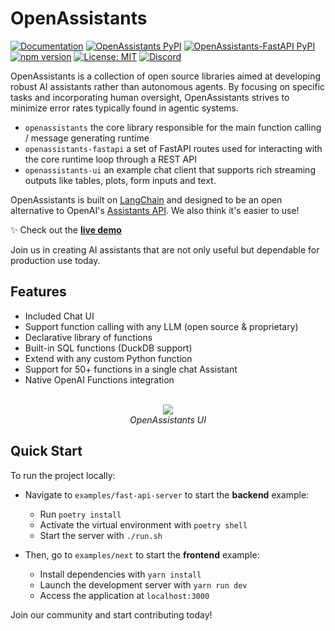 # OpenAssistants

[![Documentation](https://img.shields.io/badge/docs-openassistants-blue.svg)](https://definitive-io.github.io/openassistants/)
[![OpenAssistants PyPI](https://img.shields.io/pypi/v/openassistants.svg)](https://pypi.org/project/openassistants/)
[![OpenAssistants-FastAPI PyPI](https://img.shields.io/pypi/v/openassistants-fastapi.svg)](https://pypi.org/project/openassistants-fastapi/)
[![npm version](https://img.shields.io/npm/v/@definitive-io/openassistants-ui)](https://www.npmjs.com/package/@definitive-io/openassistants-ui)
[![License: MIT](https://img.shields.io/badge/License-MIT-green.svg)](https://opensource.org/licenses/MIT)
[![Discord](https://img.shields.io/discord/1182644873992613989.svg?label=&logo=discord&logoColor=ffffff&color=7389D8&labelColor=6A7EC2)](https://discord.gg/Snd4Cry7wD)


OpenAssistants is a collection of open source libraries aimed at developing robust AI assistants rather than autonomous agents. By focusing on specific tasks and incorporating human oversight, OpenAssistants strives to minimize error rates typically found in agentic systems.

- `openassistants` the core library responsible for the main function calling / message generating runtime
- `openassistants-fastapi` a set of FastAPI routes used for interacting with the core runtime loop through a REST API
- `openassistants-ui` an example chat client that supports rich streaming outputs like tables, plots, form inputs and text.

OpenAssistants is built on [LangChain](https://github.com/langchain-ai/langchain) and designed to be an open alternative to OpenAI's [Assistants API](https://platform.openai.com/docs/assistants/overview). We also think it's easier to use!

✨ Check out the [**live demo**](https://openassistants-next.vercel.definitivecorp.io/)

Join us in creating AI assistants that are not only useful but dependable for production use today.

## Features
- Included Chat UI
- Support function calling with any LLM (open source & proprietary)
- Declarative library of functions
- Built-in SQL functions (DuckDB support)
- Extend with any custom Python function
- Support for 50+ functions in a single chat Assistant
- Native OpenAI Functions integration

<p align="center">
<br>
 <img src="https://github.com/definitive-io/openassistants/assets/1309307/3e7821f4-62d8-42c0-80c7-94be8b3f2e2c" />
 <br><i>OpenAssistants UI</i>
</p>

## Quick Start

To run the project locally:

- Navigate to `examples/fast-api-server` to start the **backend** example:
  - Run `poetry install`
  - Activate the virtual environment with `poetry shell`
  - Start the server with `./run.sh`

- Then, go to `examples/next` to start the **frontend** example:
  - Install dependencies with `yarn install`
  - Launch the development server with `yarn run dev`
  - Access the application at `localhost:3000`

Join our community and start contributing today!
